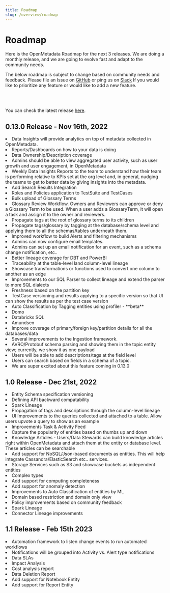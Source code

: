 ```yaml
---
title: Roadmap
slug: /overview/roadmap
---
```


# Roadmap

Here is the OpenMetadata Roadmap for the next 3 releases. We are doing a monthly release, and we are going to evolve fast
and adapt to the community needs.

The below roadmap is subject to change based on community needs and feedback. Please file an Issue on [GitHub](https://github.com/open-metadata/OpenMetadata/issues) 
or ping us on [Slack](https://slack.open-metadata.org/) If you would like to prioritize any feature or would like to add a new feature.

<br></br>

You can check the latest release [here](/overview/releases).

## 0.13.0 Release - Nov 16th, 2022

<TileContainer>
  <Tile
    title="Data Insights"
    text=""
    background="pink-70"
    bordercolor="pink-70"
    link="https://github.com/open-metadata/OpenMetadata/issues/4652"
  >
    <li>Data Insights will provide analytics on top of metadata collected in OpenMetadata.</li>
    <li>Reports/Dashboards on how to your data is doing</li>
    <li>Data Ownership/Description coverage</li>
    <li>Admins should be able to view aggregated user activity, such as user growth and user engagement, in OpenMetadata</li>
    <li>Weekly Data Insights Reports to the team to understand how their team is performing relative to KPIs set at the org level and, in general, nudging the teams to get to better data by giving insights into the metadata.</li>
  </Tile>
  <Tile
    title="Access Control and Policies"
    text=""
    background="yellow-70"
    bordercolor="yellow-70"
    link="https://github.com/open-metadata/OpenMetadata/issues/4199"
  >
    <li>Add Search Results Integration</li>
    <li>Roles and Policies application to TestSuite and TestCases</li>
  </Tile>
  <Tile
    title="Glossary"
    text=""
    background="purple-70"
    bordercolor="purple-70"
    link=""
    size="half"
  >
    <li>Bulk upload of Glossary Terms</li>
    <li>Glossary Review Workflow. Owners and Reviewers can approve or deny a Glossary Term to be used. When a user adds a GlossaryTerm, it will open a task and assign it to the owner and reviewers.</li>
    <li>Propagate tags at the root of glossary terms to its children</li>
    <li>Propagate tags/glossary by tagging at the database/schema level and applying them to all the schemas/tables underneath them.</li>
  </Tile>
  <Tile
    title="Notifications"
    text=""
    background="green-70"
    bordercolor="green-70"
    link="https://github.com/open-metadata/OpenMetadata/issues/5803"
    size="half"
  >
    <li>Improved workflow to build Alerts and filtering mechanisms</li>
    <li>Admins can now configure email templates. </li>
    <li>Admins can set up an email notification for an event, such as a schema change notification, etc..</li>
  </Tile>
  <Tile
    title="Lineage"
    text=""
    background="yellow-70"
    bordercolor="blue-70"
  >
    <li>Better lineage coverage for DBT and PowerBI</li>
    <li>Traceability at the table-level land column-level lineage</li>
    <li>Showcase transformations or functions used to convert one column to another as an edge</li>
    <li>Improvements to our SQL Parser to collect lineage and extend the parser to more SQL dialects</li>
  </Tile>
  <Tile
    title="Data Quality"
    text=""
    background="yellow-70"
    bordercolor="blue-70"
  >
    <li>Freshness based on the partition key</li>
    <li>TestCase versioning and results applying to a specific version so that UI can show the results as per the test case version</li>
    <li>Auto Classification by Tagging entities using profiler - **beta**</li>
  </Tile>
  <Tile
    title="Connectors"
    text=""
    background="blue-70"
    bordercolor="purple-70"
  >
    <li>Domo</li>
    <li>Databricks SQL</li>
    <li>Amundsen</li>
    <li>Improve coverage of primary/foreign key/partition details for all the databases/data </li>
    <li>Several improvements to the Ingestion framework.</li>
  </Tile>
  <Tile
    title="Messaging - Kafka & Redpanda"
    text=""
    background="purple-70"
    bordercolor="blue-70"
  >
    <li>AVRO/Protobuf schema parsing and showing them in the topic entity view; currently, we show it as one payload</li>
    <li>Users will be able to add descriptions/tags at the field level</li>
    <li>Users can search based on fields in a schema of a topic.</li>
  </Tile>
  <Tile
    title="Reverse Metadata"
    text=""
    background="yellow-70"
    bordercolor="blue-70"
  >
    <li>We are super excited about this feature coming in 0.13.0</li>
  </Tile>
  
</TileContainer>

## 1.0 Release - Dec 21st, 2022

<TileContainer>
  <Tile
    title="APIs & Schemas"
    text=""
    background="yellow-70"
    bordercolor="yellow-70"
    link=""
  >
    <li>Entity Schema specification versioning</li>
    <li>Defining API backward compatability</li>
  </Tile>
  <Tile
    title="Lineage"
    text=""
    background="purple-70"
    bordercolor="purple-70"
    link=""
    size="half"
  >
    <li>Spark Lineage</li>
    <li>Propagation of tags and descriptions through the column-level lineage</li>
    <li>UI Improvements to the queries collected and attached to a table. Allow users upvote a query to show as an example</li>
  </Tile>
  <Tile
    title="Collaboration"
    text=""
    background="pink-70"
    bordercolor="pink-70"
  >
    <li>Improvements Task & Activity Feed</li>
    <li>Capture the popularity of entities based on thumbs up and down</li>
    <li>Knowledge Articles - Users/Data Stewards can build knowledge articles right within OpenMetadata and attach them at the entity or database level. These articles can be searchable</li>
  </Tile>
  <Tile
    title="Entities"
    text=""
    background="green-70"
    bordercolor="green-70"
  >
    <li> Add support for NoSQL/Json-based documents as entities. This will help integrate Cassandra/ElasticSearch etc.. services.</li>
    <li>Storage Services such as S3 and showcase buckets as independent entities</li>
  </Tile>
  <Tile
    title="Data Quality"
    text=""
    background="yellow-70"
    bordercolor="yellow-70"
    link="https://github.com/open-metadata/OpenMetadata/issues/4652"
  >
    <li>Complex types</li>
    <li>Add support for computing completeness</li>
    <li>Add support for anomaly detection</li>
    <li>Improvements to Auto Classification of entities by ML</li>
  </Tile>
  <Tile
    title="Security"
    text=""
    background="purple-70"
    bordercolor="purple-70"
  >
    <li>Domain based restriction and domain only view</li>
    <li>Policy improvements based on community feedback</li>
  </Tile>
  <Tile
    title="Reverse Metadata"
    text="Support for propagating OpenMetadata description/tags to data sources such as snowflake, BigQuery, Redshift etc."
    background="pink-70"
    bordercolor="pink-70"
  />
  <Tile
    title="Lineage"
    text=""
    background="green-70"
    bordercolor="green-70"
  >
    <li>Spark Lineage</li>
    <li>Connector Lineage improvements</li>
  </Tile>
</TileContainer>

## 1.1 Release - Feb 15th 2023

<TileContainer>
  <Tile
    title="Automation"
    text=""
    background="yellow-70"
    bordercolor="yellow-70"
  >
    <li>Automation framework to listen change events to run automated workflows</li>
  </Tile>
  <Tile
    title="Data Observability"
    text=""
    background="purple-70"
    bordercolor="purple-70"
  >
    <li>Notifications will be grouped into Activity vs. Alert type notifications</li>
    <li>Data SLAs</li>
    <li>Impact Analysis</li>
  </Tile>
  <Tile
    title="Data Insights"
    text=""
    background="pink-70"
    bordercolor="pink-70"
  >
    <li>Cost analysis report</li>
    <li>Data Deletion Report</li>
  </Tile>
  <Tile
    title="Entities"
    text=""
    background="green-70"
    bordercolor="green-70"
  >
  <li> Add support for Notebook Entity </li>
  <li> Add support for Report Entity </li>
  </Tile>
</TileContainer>
